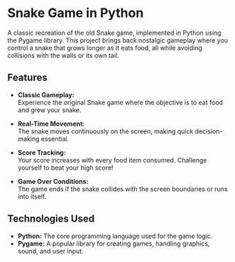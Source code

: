 # Snake Game in Python

A classic recreation of the old Snake game, implemented in Python using the Pygame library. This project brings back nostalgic gameplay where you control a snake that grows longer as it eats food, all while avoiding collisions with the walls or its own tail.

## Features

- **Classic Gameplay:**  
  Experience the original Snake game where the objective is to eat food and grow your snake.
  
- **Real-Time Movement:**  
  The snake moves continuously on the screen, making quick decision-making essential.

- **Score Tracking:**  
  Your score increases with every food item consumed. Challenge yourself to beat your high score!

- **Game Over Conditions:**  
  The game ends if the snake collides with the screen boundaries or runs into itself.

## Technologies Used

- **Python:** The core programming language used for the game logic.
- **Pygame:** A popular library for creating games, handling graphics, sound, and user input.
